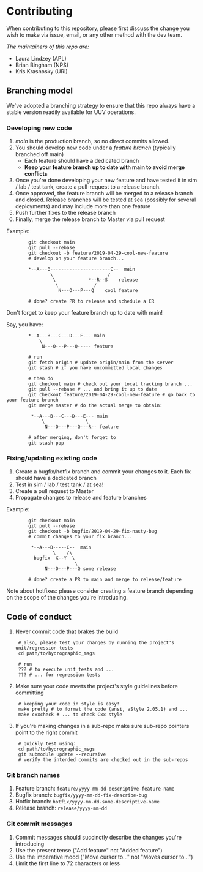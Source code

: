 
# Contributing

When contributing to this repository, please first discuss the change you wish to make via issue, email, or any other method with the dev team.

*The maintainers of this repo are:*
- Laura Lindzey (APL)
- Brian Bingham (NPS) 
- Kris Krasnosky (URI)

## Branching model

We've adopted a branching strategy to ensure that this repo always have a
stable version readily available for UUV operations.


### Developing new code

1. *main* is the production branch, so no direct commits allowed.
2. You should develop new code under a *feature branch* (typically branched off
   main)
    * Each feature should have a dedicated branch
    * **Keep your feature branch up to date with main to avoid merge conflicts**
3. Once you're done developing your new feature and have tested it in sim / lab
  / test tank, create a pull-request to a release branch.
4. Once approved, the feature branch will be merged to a release branch and
   closed. Release branches will be tested at sea (possibly for several
   deployments) and may include more than one feature
5. Push further fixes to the release branch
6. Finally, merge the release branch to Master via pull request

Example:

            git checkout main
            git pull --rebase
            git checkout -b feature/2019-04-29-cool-new-feature
            # develop on your feature branch...

            *--A---B----------------------C--  main
                    \                    /
                     \            *--R--S    release
                      \             /
                       N---O---P---Q    cool feature

            # done? create PR to release and schedule a CR

Don't forget to keep your feature branch up to date with main!

Say, you have:

            *--A---B---C---D---E--- main
                \
                 N---O---P---Q----- feature

            # run
            git fetch origin # update origin/main from the server
            git stash # if you have uncommitted local changes

            # then do
            git checkout main # check out your local tracking branch ...
            git pull --rebase # ... and bring it up to date
            git checkout feature/2019-04-29-cool-new-feature # go back to your feature branch
            git merge master # do the actual merge to obtain:

             *--A---B---C---D---E--- main
                 \               \
                  N---O---P---Q---R-- feature

            # after merging, don't forget to
            git stash pop

### Fixing/updating existing code

1. Create a bugfix/hotfix branch and commit your changes to it. Each fix should have a dedicated branch
2. Test in sim / lab / test tank / at sea!
3. Create a pull request to Master
4. Propagate changes to release and feature branches

Example:

            git checkout main
            git pull --rebase
            git checkout -b bugfix/2019-04-29-fix-nasty-bug
            # commit changes to your fix branch...

             *--A---B-----C--  main
                     \    /\
              bugfix  X--Y  \
                             \
                  N---O---P---Q some release

            # done? create a PR to main and merge to release/feature

Note about hotfixes: please consider creating a feature branch depending on the scope of the changes you're introducing.

## Code of conduct

1. Never commit code that brakes the build

        # also, please test your changes by running the project's unit/regression tests
        cd path/to/hydrographic_msgs

        # run
        ??? # to execute unit tests and ...
        ??? # ... for regression tests

2. Make sure your code meets the project's style guidelines before committing

        # keeping your code in style is easy!
        make pretty # to format the code (ansi, aStyle 2.05.1) and ...
        make cxxcheck # ... to check Cxx style

3. If you're making changes in a sub-repo make sure sub-repo pointers point to the right commit

        # quickly test using:
        cd path/to/hydrographic_msgs
        git submodule update --recursive
        # verify the intended commits are checked out in the sub-repos

### Git branch names

1. Feature branch: `feature/yyyy-mm-dd-descriptive-feature-name`
2. Bugfix branch: `bugfix/yyyy-mm-dd-fix-describe-bug`
3. Hotfix branch: `hotfix/yyyy-mm-dd-some-descriptive-name`
3. Release branch: `release/yyyy-mm-dd`

### Git commit messages

1. Commit messages should succinctly describe the changes you're introducing
2. Use the present tense ("Add feature" not "Added feature")
3. Use the imperative mood ("Move cursor to..." not "Moves cursor to...")
4. Limit the first line to 72 characters or less

